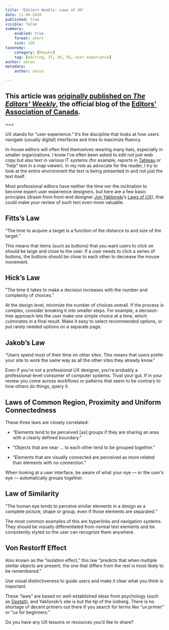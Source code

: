 ```yaml
---
title: 'Editors Weekly: Laws of UX'
date: 11-08-2020
published: true
visible: false
summary:
    enabled: true
    format: short
    size: 128
taxonomy:
    category: [Repubs]
    tag: [editing, IT, UX, UI, user experience]
author: aaron
metadata:
    author: aaron

---
```


## This article was [originally published on *The Editors' Weekly*](https://blog.editors.ca/?p=6858), the official blog of the [Editors' Association of Canada](http://editors.ca).

===

UX stands for “user experience.” It’s the discipline that looks at how users
navigate (usually digital) interfaces and tries to maximize fluency.

In-house editors will often find themselves wearing many hats, especially in
smaller organizations. I know I’ve often been asked to edit not just web copy
but also text in various IT systems (for example, reports in
[Tableau](https://www.tableau.com/) or “help” text in a map viewer). In my role
as advocate for the reader, I try to look at the entire environment the text is
being presented in and not just the text itself.

Most professional editors have neither the time nor the inclination to become
expert user experience designers, but here are a few basic principles (drawn
from front-end designer [Jon Yablonski](https://jonyablonski.com/)’s [Laws of
UX](https://lawsofux.com/)), that could make your review of such text even more
valuable.

## Fitts’s Law

“The time to acquire a target is a function of the distance to and size of the
target.”

This means that items (such as buttons) that you want users to click on should
be large and close to the user. If a user needs to click a series of buttons,
the buttons should be close to each other to decrease the mouse movement.

## Hick’s Law

“The time it takes to make a decision increases with the number and complexity
of choices.”

At the design level, minimize the number of choices overall. If the process is
complex, consider breaking it into smaller steps. For example, a decision-tree
approach lets the user make one simple choice at a time, which culminates in a
final result. Make it easy to select recommended options, or put rarely needed
options on a separate page.

## Jakob’s Law

“Users spend most of their time on other sites. This means that users prefer
your site to work the same way as all the other sites they already know.”

Even if you’re not a professional UX designer, you’re probably a
professional-level consumer of computer systems. Trust your gut. If in your
review you come across workflows or patterns that seem to be contrary to how
others do things, query it.

## Laws of Common Region, Proximity and Uniform Connectedness

These three laws are closely correlated:

-   “Elements tend to be perceived [as] groups if they are sharing an area with
    a clearly defined boundary.”

-   “Objects that are near … to each other tend to be grouped together.”

-   “Elements that are visually connected are perceived as more related than
    elements with no connection.”

When looking at a user interface, be aware of what your eye — or the user’s eye
— automatically groups together.

## Law of Similarity

“The human eye tends to perceive similar elements in a design as a complete
picture, shape or group, even if those elements are separated.”

The most common examples of this are hyperlinks and navigation systems. They
should be visually differentiated from normal text elements and be consistently
styled so the user can recognize them anywhere.

## Von Restorff Effect

Also known as the “isolation effect,” this law “predicts that when multiple
similar objects are present, the one that differs from the rest is most likely
to be remembered.”

Use visual distinctiveness to guide users and make it clear what you think is
important.

These “laws” are based on well-established ideas from psychology (such as
[Gestalt](https://en.wikipedia.org/wiki/Gestalt_psychology)), and Yablonski’s
site is but the tip of the iceberg. There is no shortage of decent primers out
there if you search for terms like “ux primer” or “ux for beginners.”

Do you have any UX lessons or resources you’d like to share?
